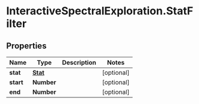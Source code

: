 # InteractiveSpectralExploration.StatFilter

## Properties
Name | Type | Description | Notes
------------ | ------------- | ------------- | -------------
**stat** | [**Stat**](Stat.md) |  | [optional] 
**start** | **Number** |  | [optional] 
**end** | **Number** |  | [optional] 
